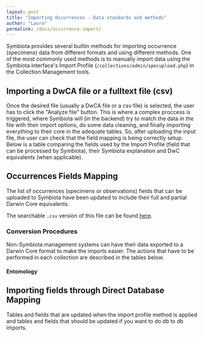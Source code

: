 ```yaml
---
layout: post
title: "Importing Occurrences - Data standards and methods"
author: "Laura"
permalink: /docs/occurrence-import/
---
```


Symbiota provides several builtin methods for importing occurrence (specimens) data from different formats and using different methods.
One of the most commonly used methods is to manually import data using the Symbiota interface's Import Profile (`/collections/admin/specupload.php`) in the Collection Management tools.


## Importing a DwCA file or a fulltext file (csv)

Once the desired file (usually a DwCA file or a csv file) is selected, the user has to click the "Analyze file" button. This is where a complex proccess is triggered, where Symbiota will (in the backend) try to match the data in the file with their import options, do some data cleaning, and finally importing everything to their core in the adequate tables. So, after uploading the input file, the user can check that the field mapping is being correctly setup. Below is a table comparing the fields used by the Import Profile (field that can be processed by Symbiota), their Symbiota explanation and DwC equivalents (when applicable).

## Occurrences Fields Mapping

The list of occurrences (specimens or observations) fields that can be uploaded to Symbiota have been updated to include their full and partial Darwin Core equivalents.

<!-- Place this tag where you want the Awesome Table Widget to render -->
<div data-type="AwesomeTableView" data-viewID="-LSWcJK5mNPL6YJsAeUv"></div>

The searchable `.csv` version of this file can be found [here]().

### Conversion Procedures

Non-Symbiota management systems can have their data exported to a Darwin Core format to make the imports easier. The actions that have to be performed in each collection are described in the tables below.

#### Entomology


## Importing fields through Direct Database Mapping

Tables and fields that are updated when the import profile method is applied and tables and fields that should be updated if you want to do db to db imports. 





<!-- Place this within the <head> tag or just before the end of your <body> tag. -->
<script src="https://awesome-table.com/AwesomeTableInclude.js"></script>
